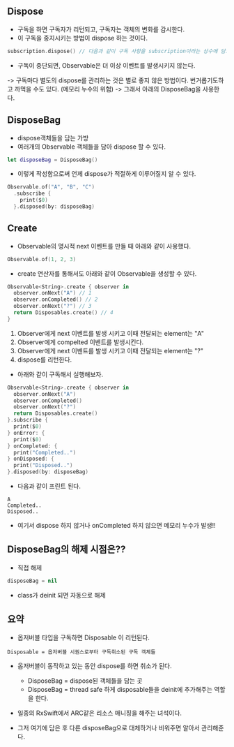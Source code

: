 ## Dispose
- 구독을 하면 구독자가 리턴되고, 구독자는 객체의 변화를 감시한다.
- 이 구독을 중지시키는 방법이 dispose 하는 것이다.
```swift
subscription.dispose() // 다음과 같이 구독 사항을 subscription이라는 상수에 담고 명시적으로 dispose 해줄 수 있다.
```
- 구독이 중단되면, Observable은 더 이상 이벤트를 발생시키지 않는다.

-> 구독마다 별도의 dispose를 관리하는 것은 별로 좋지 않은 방법이다. 번거롭기도하고 까먹을 수도 있다. (메모리 누수의 위험)
-> 그래서 아래의 DisposeBag을 사용한다.

## DisposeBag
- dispose객체들을 담는 가방
- 여러개의 Observable 객체들을 담아 dispose 할 수 있다.

```swift
let disposeBag = DisposeBag()
```

- 이렇게 작성함으로써 언제 dispose가 적절하게 이루어질지 알 수 있다.
```swift
Observable.of("A", "B", "C")
  .subscribe {
    print($0)
  }.disposed(by: disposeBag)
```

## Create
- Observable의 명시적 next 이벤트를 만들 때 아래와 같이 사용했다.
```swift
Observable.of(1, 2, 3)
```
- create 연산자를 통해서도 아래와 같이 Observable을 생성할 수 있다.

```swift
Observable<String>.create { observer in
  observer.onNext("A") // 1
  observer.onCompleted() // 2
  observer.onNext("?") // 3
  return Disposables.create() // 4
}
```
1. Observer에게 next 이벤트를 발생 시키고 이때 전달되는 element는 "A"
2. Observer에게 compelted 이벤트를 발생시킨다.
3. Observer에게 next 이벤트를 발생 시키고 이때 전달되는 element는 "?"
4. dispose를 리턴한다.

- 아래와 같이 구독해서 실행해보자.
```swift
Observable<String>.create { observer in
  observer.onNext("A")
  observer.onCompleted()
  observer.onNext("?")
  return Disposables.create()
}.subscribe {
  print($0)
} onError: {
  print($0)
} onCompleted: {
  print("Completed..")
} onDisposed: {
  print("Disposed..")
}.disposed(by: disposeBag)
```
- 다음과 같이 프린트 된다.
```
A
Completed..
Disposed..
```

- 여기서 dispose 하지 않거나 onCompleted 하지 않으면 메모리 누수가 발생!!

## DisposeBag의 해제 시점은??
- 직접 해제
```swift
disposeBag = nil
```
- class가 deinit 되면 자동으로 해제

## 요약
- 옵저버블 타입을 구독하면 Disposable 이 리턴된다.
```
Disposable = 옵저버블 시퀀스로부터 구독취소된 구독 객체들 
```
- 옵저버블이 동작하고 있는 동안 dispose를 하면 취소가 된다.
  - DisposeBag = dispose된 객체들을 담는 곳
  - DisposeBag = thread safe 하게 disposable들을 deinit에 추가해주는 역할을 한다.

- 일종의 RxSwift에서 ARC같은 리소스 매니징을 해주는 녀석이다.
- 그저 여기에 담은 후 다른 disposeBag으로 대체하거나 비워주면 알아서 관리해준다.


